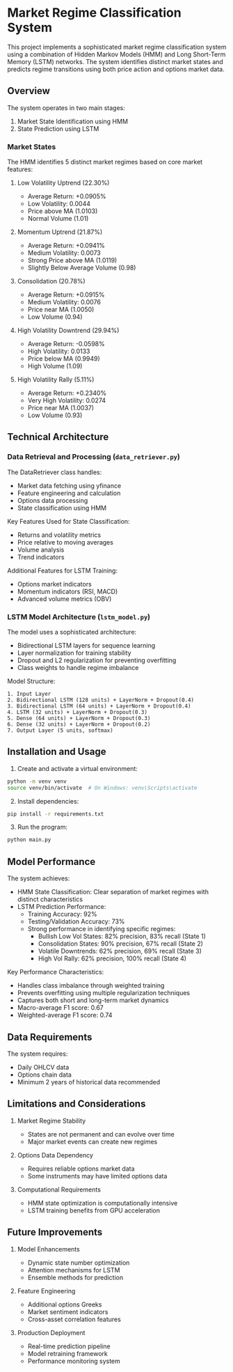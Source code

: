 # Market Regime Classification System

This project implements a sophisticated market regime classification system using a combination of Hidden Markov Models (HMM) and Long Short-Term Memory (LSTM) networks. The system identifies distinct market states and predicts regime transitions using both price action and options market data.

## Overview

The system operates in two main stages:
1. Market State Identification using HMM
2. State Prediction using LSTM

### Market States

The HMM identifies 5 distinct market regimes based on core market features:

1. Low Volatility Uptrend (22.30%)
   - Average Return: +0.0905%
   - Low Volatility: 0.0044
   - Price above MA (1.0103)
   - Normal Volume (1.01)

2. Momentum Uptrend (21.87%)
   - Average Return: +0.0941%
   - Medium Volatility: 0.0073
   - Strong Price above MA (1.0119)
   - Slightly Below Average Volume (0.98)

3. Consolidation (20.78%)
   - Average Return: +0.0915%
   - Medium Volatility: 0.0076
   - Price near MA (1.0050)
   - Low Volume (0.94)

4. High Volatility Downtrend (29.94%)
   - Average Return: -0.0598%
   - High Volatility: 0.0133
   - Price below MA (0.9949)
   - High Volume (1.09)

5. High Volatility Rally (5.11%)
   - Average Return: +0.2340%
   - Very High Volatility: 0.0274
   - Price near MA (1.0037)
   - Low Volume (0.93)

## Technical Architecture

### Data Retrieval and Processing (`data_retriever.py`)

The DataRetriever class handles:
- Market data fetching using yfinance
- Feature engineering and calculation
- Options data processing
- State classification using HMM

Key Features Used for State Classification:
- Returns and volatility metrics
- Price relative to moving averages
- Volume analysis
- Trend indicators

Additional Features for LSTM Training:
- Options market indicators
- Momentum indicators (RSI, MACD)
- Advanced volume metrics (OBV)

### LSTM Model Architecture (`lstm_model.py`)

The model uses a sophisticated architecture:
- Bidirectional LSTM layers for sequence learning
- Layer normalization for training stability
- Dropout and L2 regularization for preventing overfitting
- Class weights to handle regime imbalance

Model Structure:
```
1. Input Layer
2. Bidirectional LSTM (128 units) + LayerNorm + Dropout(0.4)
3. Bidirectional LSTM (64 units) + LayerNorm + Dropout(0.4)
4. LSTM (32 units) + LayerNorm + Dropout(0.3)
5. Dense (64 units) + LayerNorm + Dropout(0.3)
6. Dense (32 units) + LayerNorm + Dropout(0.2)
7. Output Layer (5 units, softmax)
```

## Installation and Usage

1. Create and activate a virtual environment:
```bash
python -m venv venv
source venv/bin/activate  # On Windows: venv\Scripts\activate
```

2. Install dependencies:
```bash
pip install -r requirements.txt
```

3. Run the program:
```bash
python main.py
```

## Model Performance

The system achieves:
- HMM State Classification: Clear separation of market regimes with distinct characteristics
- LSTM Prediction Performance:
  - Training Accuracy: 92%
  - Testing/Validation Accuracy: 73%
  - Strong performance in identifying specific regimes:
    - Bullish Low Vol States: 82% precision, 83% recall (State 1)
    - Consolidation States: 90% precision, 67% recall (State 2)
    - Volatile Downtrends: 62% precision, 69% recall (State 3)
    - High Vol Rally: 62% precision, 100% recall (State 4)

Key Performance Characteristics:
- Handles class imbalance through weighted training
- Prevents overfitting using multiple regularization techniques
- Captures both short and long-term market dynamics
- Macro-average F1 score: 0.67
- Weighted-average F1 score: 0.74

## Data Requirements

The system requires:
- Daily OHLCV data
- Options chain data
- Minimum 2 years of historical data recommended

## Limitations and Considerations

1. Market Regime Stability
   - States are not permanent and can evolve over time
   - Major market events can create new regimes

2. Options Data Dependency
   - Requires reliable options market data
   - Some instruments may have limited options data

3. Computational Requirements
   - HMM state optimization is computationally intensive
   - LSTM training benefits from GPU acceleration

## Future Improvements

1. Model Enhancements
   - Dynamic state number optimization
   - Attention mechanisms for LSTM
   - Ensemble methods for prediction

2. Feature Engineering
   - Additional options Greeks
   - Market sentiment indicators
   - Cross-asset correlation features

3. Production Deployment
   - Real-time prediction pipeline
   - Model retraining framework
   - Performance monitoring system 